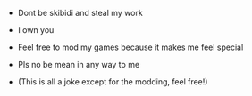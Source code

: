 - Dont be skibidi and steal my work
- I own you
- Feel free to mod my games because it makes me feel special
- Pls no be mean in any way to me

- (This is all a joke except for the modding, feel free!)
